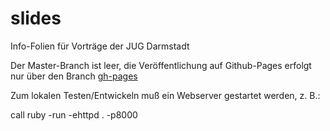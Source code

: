 # slides

Info-Folien für Vorträge der JUG Darmstadt

Der Master-Branch ist leer, die Veröffentlichung auf Github-Pages erfolgt nur über den Branch [gh-pages](https://github.com/jugda/slides/tree/gh-pages)

Zum lokalen Testen/Entwickeln muß ein Webserver gestartet werden, z. B.:

call ruby -run -ehttpd . -p8000
